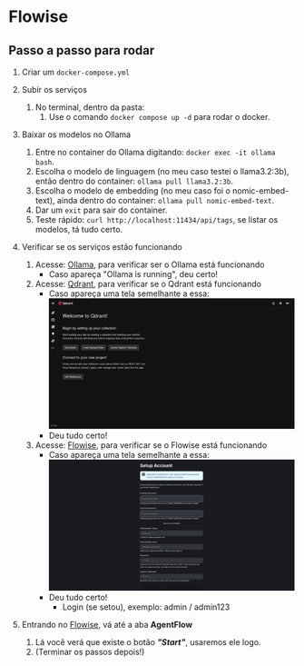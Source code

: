 # Flowise

## Passo a passo para rodar

1. Criar um `docker-compose.yml`
2. Subir os serviços 
    1. No terminal, dentro da pasta:
        1. Use o comando `docker compose up -d` para rodar o docker.

3. Baixar os modelos no Ollama
    1. Entre no container do Ollama digitando: `docker exec -it ollama bash`.
    2. Escolha o modelo de linguagem (no meu caso testei o llama3.2:3b), então dentro do container: `ollama pull llama3.2:3b`.
    3. Escolha o modelo de embedding (no meu caso foi o nomic-embed-text), ainda dentro do container: `ollama pull nomic-embed-text`.
    4. Dar um `exit` para sair do container.
    5. Teste rápido: `curl http://localhost:11434/api/tags`, se listar os modelos, tá tudo certo.

4. Verificar se os serviços estão funcionando
    1. Acesse: [Ollama](http://localhost:11434), para verificar ser o Ollama está funcionando
        * Caso apareça "Ollama is running", deu certo!
    2. Acesse: [Qdrant](http://localhost:6333/dashboard), para verificar se o Qdrant está funcionando
        * Caso apareça uma tela semelhante a essa: ![Qdrant Home Page](qdrant.png)
        * Deu tudo certo!
    3. Acesse: [Flowise](http://localhost:3000), para verificar se o Flowise está funcionando
        * Caso apareça uma tela semelhante a essa: ![Flowise Login Page](flowise.png)
        * Deu tudo certo!
            * Login (se setou), exemplo: admin / admin123

5. Entrando no [Flowise](http://localhost:3000), vá até a aba **AgentFlow**
    1. Lá você verá que existe o botão ***"Start"***, usaremos ele logo.
    2. (Terminar os passos depois!)


